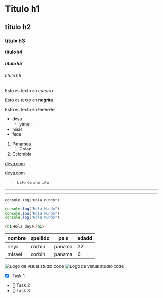 <!--HEAD--->

# Titulo h1
## titulo h2
### titulo h3
#### titulo h4
##### titulo h5
###### titulo h6

<!--Forma de texto-->

Esto es texto en *cursiva*

Esto es texto en **negrita**

Esto es texto en ~~tachado~~

<!---Listas--->

* deya
    * yaneli
* misis
* fede

1. Panamaa
    1. Colon
2. Colombia

<!---Enlaces--->

[deya.com](https://google.com)

[deya.com](https://google.com "Se muestra al poner el curso en link")

<!---Cita--->
> Esto es una cita

<!---Separadores--->
---
___

<!---Mostrar codigo--->
`console.log("Hola Mundo")`

```Javascript
console.log("Hola Mundo")
console.log("Hola Mundo")
console.log("Hola Mundo")
```

```html
<h1>Hola deya</h1>
```

<!---Tablas--->
| nombre  |apellido   |pais   |edadd   |
|---------|-----------|-------|--------|
| deya    |corbin   |panama   |22   |
| misael    |corbin   |panama   |6   |

<!---Imagenes--->
![Logo de visual studio code](https://visualstudiocode.com) <!--Link---->
![Logo de visual studio code](vscode.png "Logo de VSCODE") <!---Local--->


<!---GITUB MARKDOWN--->
* [x] Task 1
* [] Task 2
* [] Task 3




<!------>



<!------>



<!------>



<!------>
